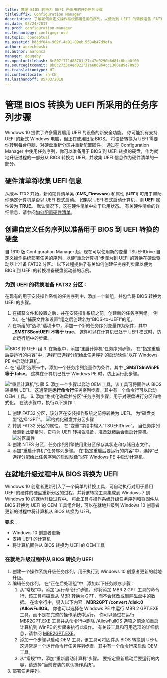 ```yaml
---
title: 管理 BIOS 转换为 UEFI 所采用的任务序列步骤
titleSuffix: Configuration Manager
description: 了解如何自定义操作系统部署任务的序列，以便为到 UEFI 的转换准备 FAT32 分区。
ms.date: 03/24/2017
ms.prod: configuration-manager
ms.technology: configmgr-osd
ms.topic: conceptual
ms.assetid: bd3df04a-902f-4e91-89eb-5584b47d9efa
author: aczechowski
ms.author: aaroncz
manager: dougeby
ms.openlocfilehash: 8c807f771d88701127c47d0290b6d8fc6bcb0f00
ms.sourcegitcommit: 0b0c2735c4ed822731ae069b4cc1380e89e78933
ms.translationtype: HT
ms.contentlocale: zh-CN
ms.lasthandoff: 05/03/2018
---
```

# <a name="task-sequence-steps-to-manage-bios-to-uefi-conversion"></a>管理 BIOS 转换为 UEFI 所采用的任务序列步骤
Windows 10 提供了许多需要启用 UEFI 的设备的新安全功能。 你可能拥有支持 UEFI 的新式 Windows 电脑，但正在使用旧版 BIOS。 将设备转换为 UEFI 需要你转到每台电脑、对硬盘重新分区并重新配置固件。 通过在 Configuration Manager 中使用任务序列，你可以准备用于 BIOS 到 UEFI 转换的硬盘，作为就地升级过程的一部分从 BIOS 转换为 UEFI，并收集 UEFI 信息作为硬件清单的一部分。

## <a name="hardware-inventory-collects-uefi-information"></a>硬件清单将收集 UEFI 信息
从版本 1702 开始，新的硬件清单类 (**SMS_Firmware**) 和属性 (**UEFI**) 可用于帮助你确定计算机是否以 UEFI 模式启动。 如果以 UEFI 模式启动计算机，则 **UEFI** 属性设为 **TRUE**。 默认情况下，这在硬件清单中处于启用状态。 有关硬件清单的详细信息，请参阅[如何配置硬件清单](/sccm/core/clients/manage/inventory/configure-hardware-inventory)。

## <a name="create-a-custom-task-sequence-to-prepare-the-hard-drive-for-bios-to-uefi-conversion"></a>创建自定义任务序列以准备用于 BIOS 到 UEFI 转换的硬盘
自 1610 版 Configuration Manager 起，现在可以使用新的变量 TSUEFIDrive 自定义操作系统部署任务的序列，以便“重启计算机”步骤为到 UEFI 的转换在硬盘驱动器上准备 FAT32 分区。 以下过程提供了有关如何创建任务序列步骤以便为 BIOS 到 UEFI 的转换准备硬盘驱动器的示例。

### <a name="to-prepare-the-fat32-partition-for-the-conversion-to-uefi"></a>为到 UEFI 的转换准备 FAT32 分区：
在现有的用于安装操作系统的任务序列中，添加一个新组，并包含将 BIOS 转换为 UEFI 的步骤。

1. 在捕获文件和设置之后，并在安装操作系统之前，创建新的任务序列组。 例如，在“捕获文件和设置”组之后创建名为“BIOS-to-UEFI”的组。
2. 在新组的“选项”选项卡中，添加一个新的任务序列变量作为条件，其中 **_SMSTSBootUEFI**  **不等于** **true**。 这样可以在计算机已处于 UEFI 模式时，防止运行组中的步骤。

  ![BIOS 转 UEFI 组](../../core/get-started/media/BIOS-to-UEFI-group.png)
3. 在新组中，添加“重启计算机”任务序列步骤。 在“指定重启后要运行的内容”中，选择“已选择分配给此任务序列的启动映像”以在 Windows PE 中启动计算机。  
4. 在“选项”选项卡中，添加一个任务序列变量作为条件，其中 **_SMSTSInWinPE 等于 false**。 这样在计算机已处于 Windows PE 时，防止运行此步骤。

  ![“重启计算机”步骤](../../core/get-started/media/restart-in-windows-pe.png)
5. 添加一个步骤以启动 OEM 工具，该工具可将固件从 BIOS 转换到 UEFI。 这通常是**运行命令行**任务序列步骤，其中有一个命令行可以启动 OEM 工具。
6. 添加“格式化磁盘并分区”任务序列步骤，用于对硬盘进行分区和格式化。 在该步骤中，执行以下操作：
  1. 创建 FAT32 分区，该分区在安装操作系统之前将转换为 UEFI。 为“磁盘类型”选择“GPT”。
    ![格式化磁盘并分区步骤](../media/format-and-partition-disk.png)
  2. 转到 FAT32 分区的属性。 在“变量”字段中输入“TSUEFIDrive”。 当任务序列检测到此变量时，它将为 UEFI 转换做准备，准备就绪后会重启计算机。
    ![分区属性](../../core/get-started/media/partition-properties.png)
  3. 创建 NTFS 分区，任务序列引擎使用此分区保存其状态和存储日志文件。
7. 添加“重启计算机”任务序列步骤。 在“指定重启后要运行的内容”中，选择“已选择分配给此任务序列的启动映像”以在 Windows PE 中启动计算机。  

## <a name="convert-from-bios-to-uefi-during-an-in-place-upgrade"></a>在就地升级过程中从 BIOS 转换为 UEFI
Windows 10 创意者更新引入了一个简单的转换工具，可自动执行对用于启用 UEFI 的硬件的硬盘重新分区的过程，并将该转换工具集成到 Windows 7 到 Windows 10 的就地升级过程中。 将此工具与操作系统升级任务序列和将固件从 BIOS 转换为 UEFI 的 OEM 工具组合时，可以在就地升级到 Windows 10 创意者更新的过程中将计算机从 BIOS 转换为 UEFI。

**要求**：
- Windows 10 创意者更新
- 支持 UEFI 的计算机
- 将计算机固件从 BIOS 转换为 UEFI 的 OEM工具

### <a name="to-convert-from-bios-to-uefi-during-an-in-place-upgrade"></a>在就地升级过程中从 BIOS 转换为 UEFI
1. 创建一个操作系统升级任务序列，用于执行到 Windows 10 创意者更新的就地升级。
2. 编辑任务序列。 在“正在后处理组”中，添加以下任务顺序步骤：
   1. 从“常规”中，添加“运行命令行”步骤。 你将添加 MBR 2 GPT 工具的命令行，该工具将磁盘从 MBR 转换为 GPT，而不会修改或删除磁盘中的数据。 在命令行中，键入以下内容：**MBR2GPT /convert /disk:0 /AllowFullOS**。 你也可以选择在 Windows PE 中运行 MBR 2 GPT.EXE 工具，而不是在完整的操作系统中运行。 你可以通过在运行 MBR2GPT.EXE 工具并从命令行中删除 /AllowFullOS 选项之前添加重启计算机到 WinPE 的步骤来执行此操作。 有关该工具和可用选项的详细信息，请参阅 [MBR2GPT.EXE](https://technet.microsoft.com/itpro/windows/deploy/mbr-to-gpt)。
   2. 添加一个步骤以启动 OEM 工具，该工具可将固件从 BIOS 转换到 UEFI。 这通常是一个运行命令行任务序列步骤，其中有一个命令行来启动 OEM 工具。
   3. 从“常规”中，添加“重新启动计算机”步骤。 要指定重新启动后要运行的内容，请选择“当前安装的默认操作系统”。
3. 部署任务序列。
